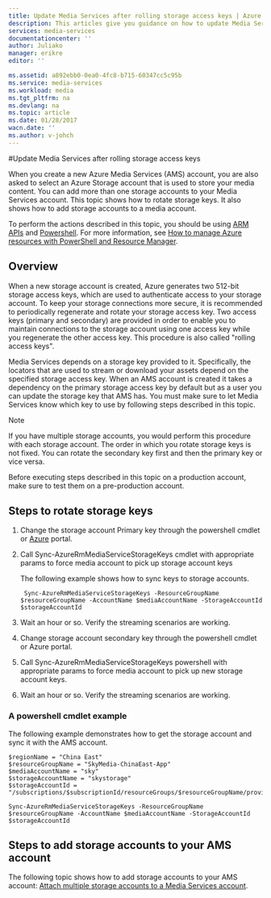 ```yaml
---
title: Update Media Services after rolling storage access keys | Azure
description: This articles give you guidance on how to update Media Services after rolling storage access keys.
services: media-services
documentationcenter: ''
author: Juliako
manager: erikre
editor: ''

ms.assetid: a892ebb0-0ea0-4fc8-b715-60347cc5c95b
ms.service: media-services
ms.workload: media
ms.tgt_pltfrm: na
ms.devlang: na
ms.topic: article
ms.date: 01/28/2017
wacn.date: ''
ms.author: v-johch
---
```


#Update Media Services after rolling storage access keys

When you create a new Azure Media Services (AMS) account, you are also asked to select an Azure Storage account that is used to store your media content. You can add more than one storage accounts to your Media Services account. This topic shows how to rotate storage keys. It also shows how to add storage accounts to a media account. 

To perform the actions described in this topic, you should be using [ARM APIs](https://docs.microsoft.com/rest/api/media/mediaservice) and [Powershell](https://docs.microsoft.com/powershell/resourcemanager/azurerm.media/v0.3.2/azurerm.media).  For more information, see [How to manage Azure resources with PowerShell and Resource Manager](../azure-resource-manager/powershell-azure-resource-manager.md).

## Overview

When a new storage account is created, Azure generates two 512-bit storage access keys, which are used to authenticate access to your storage account. To keep your storage connections more secure, it is recommended to periodically regenerate and rotate your storage access key. Two access keys (primary and secondary) are provided in order to enable you to maintain connections to the storage account using one access key while you regenerate the other access key. This procedure is also called "rolling access keys".

Media Services depends on a storage key provided to it. Specifically, the locators that are used to stream or download your assets depend on the specified storage access key. When an AMS account is created it takes a dependency on the primary storage access key by default but as a user you can update the storage key that AMS has. You must make sure to let Media Services know which key to use by following steps described in this topic.  

>[!NOTE]
> If you have multiple storage accounts, you would perform this procedure with each storage account. The order in which you rotate storage keys is not fixed. You can rotate the secondary key first and then the primary key or vice versa.
>
>Before executing steps described in this topic on a production account, make sure to test them on a pre-production account.

## Steps to rotate storage keys 

 1. Change the storage account Primary key through the powershell cmdlet or [Azure](https://portal.azure.cn/) portal.
 2. Call Sync-AzureRmMediaServiceStorageKeys cmdlet with appropriate params to force media account to pick up storage account keys

    The following example shows how to sync keys to storage accounts.

    ```
     Sync-AzureRmMediaServiceStorageKeys -ResourceGroupName $resourceGroupName -AccountName $mediaAccountName -StorageAccountId $storageAccountId
    ```

 3. Wait an hour or so. Verify the streaming scenarios are working.
 4. Change storage account secondary key through the powershell cmdlet or Azure portal.
 5. Call Sync-AzureRmMediaServiceStorageKeys powershell with appropriate params to force media account to pick up new storage account keys. 
 6. Wait an hour or so. Verify the streaming scenarios are working.

### A powershell cmdlet example 

The following example demonstrates how to get the storage account and sync it with the AMS account.

```
$regionName = "China East"
$resourceGroupName = "SkyMedia-ChinaEast-App"
$mediaAccountName = "sky"
$storageAccountName = "skystorage"
$storageAccountId = "/subscriptions/$subscriptionId/resourceGroups/$resourceGroupName/providers/Microsoft.Storage/storageAccounts/$storageAccountName"

Sync-AzureRmMediaServiceStorageKeys -ResourceGroupName $resourceGroupName -AccountName $mediaAccountName -StorageAccountId $storageAccountId
```

## Steps to add storage accounts to your AMS account

The following topic shows how to add storage accounts to your AMS account: [Attach multiple storage accounts to a Media Services account](./meda-services-managing-multiple-storage-accounts.md).
